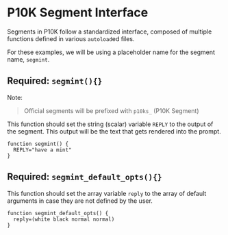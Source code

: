 # P10K Segment Interface

Segments in P10K follow a standardized interface, composed of multiple functions defined in various `autoload`ed files.

For these examples, we will be using a placeholder name for the segment name, `segmint`.

## Required: `segmint(){}`

Note:
> Official segments will be prefixed with `p10ks_` (P10K Segment)

This function should set the string (scalar) variable `REPLY` to the output of the segment. This output will be the text that gets rendered into the prompt.

```
function segmint() {
  REPLY="have a mint"
}
```

## Required: `segmint_default_opts(){}`

This function should set the array variable `reply` to the array of default arguments in case they are not defined by the user.

```
function segmint_default_opts() {
  reply=(white black normal normal)
}
```

